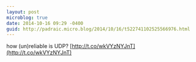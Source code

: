 ```yaml
---
layout: post
microblog: true
date: 2014-10-16 09:29 -0400
guid: http://padraic.micro.blog/2014/10/16/t522741102525566976.html
---
```

how (un)reliable is UDP? [http://t.co/wkVYzNYJnT](http://t.co/wkVYzNYJnT)
